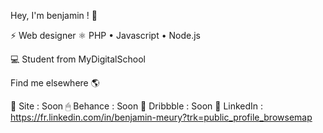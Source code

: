 Hey, I'm benjamin ! 👋

⚡ Web designer
⚛ PHP • Javascript • Node.js 

💻 Student from MyDigitalSchool

Find me elsewhere 🌎

🚀 Site : Soon
🖱 Behance : Soon
📸 Dribbble : Soon
💼 LinkedIn : https://fr.linkedin.com/in/benjamin-meury?trk=public_profile_browsemap